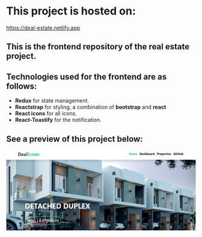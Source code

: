 # This project is hosted on:
https://deal-estate.netlify.app

## This is the frontend repository of the real estate project.

## Technologies used for the frontend are as follows:

- **Redux** for state management.
- **Reactstrap** for styling, a combination of **bootstrap** and **react**
- **React icons** for all icons.
- **React-Toastify** for the notification.

## See a preview of this project below:
![preview](https://raw.githubusercontent.com/AdetolaAremu/RealEstateFrontend/master/src/components/Images/homepreview.PNG)
